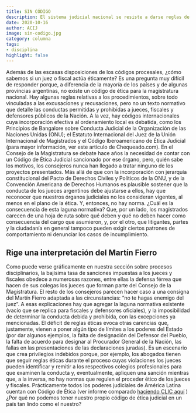 ```yaml
---
title: SIN CÓDIGO
description: El sistema judicial nacional se resiste a darse reglas de ética que regulen la conducta de sus miembros ¿Qué pueden y qué no pueden hacer los jueces, fiscales y defensores públicos? La pregunta carece de respuesta en la justicia nacional y federal. La ausencia de un Código de Ética Judicial se traduce en niveles bajísimos de sanción para los transgresores. La renuencia a llenar el vacío incluye un desconocimiento en la práctica de las pautas de los tratados internacionales.
date: 2020-10-16
author: ACIJ
image: sin-codigo.jpg
category: columna
tags:
- disciplina
highlight: false
---
```


Además de las escasas disposiciones de los códigos procesales, ¿cómo sabemos si un juez o fiscal actúa éticamente? Es una pregunta muy difícil de responder porque, a diferencia de la mayoría de los países y de algunas provincias argentinas, no existe un código de ética para la magistratura nacional. Hay algunas reglas relativas a los procedimientos, sobre todo vinculadas a las excusaciones y recusaciones, pero no un texto normativo que detalle las conductas permitidas y prohibidas a jueces, fiscales y defensores públicos de la Nación. A la vez, hay códigos internacionales cuya incorporación efectiva al ordenamiento local es debatida, como los Principios de Bangalore sobre Conducta Judicial de la Organización de las Naciones Unidas (ONU); el Estatuto Internacional del Juez de la Unión Internacional de Magistrados y el Código Iberoamericano de Ética Judicial (para mayor información, ver este artículo de Chequeado.com). En el Consejo de la Magistratura se debate hace años la necesidad de contar con un Código de Ética Judicial sancionado por ese órgano, pero, quién sabe los motivos, los consejeros nunca han llegado a tratar ninguno de los proyectos presentados. Más allá de que con la incorporación con jerarquía constitucional del Pacto de Derechos Civiles y Políticos de la ONU, y de la Convención Americana de Derechos Humanos es plausible sostener que la conducta de los jueces argentinos debe ajustarse a ellos, hay que reconocer que nuestros órganos judiciales no los consideran vigentes, al menos en el plano de la ética. Y, entonces, no hay norma. ¿Cuál es la consecuencia de esta laguna normativa? Que, por un lado, los magistrados carecen de una hoja de ruta sobre qué deben y qué no deben hacer como consecuencia del cargo que asumieron, y, por el otro, que litigantes, partes y la ciudadanía en general tampoco pueden exigir ciertos patrones de comportamiento ni denunciar los casos de incumplimiento.

## Rige una interpretación del Martín Fierro

Como puede verse gráficamente en nuestra sección sobre procesos disciplinarios, la bajísima tasa de sanciones impuestas a los jueces y fiscales obedece a numerosas razones, entre ellas la defensa férrea que hacen de sus colegas los jueces que forman parte del Consejo de la Magistratura. El resto de los consejeros parecen hacer caso a una consigna del Martín Fierro adaptada a las circunstancias: “no te hagas enemigo del juez”. A esas explicaciones hay que agregar la laguna normativa existente (vacío que se replica para fiscales y defensores oficiales), y la imposibilidad de determinar la conducta debida y prohibida, con las excepciones ya mencionadas. El déficit de reglas éticas evoca otras carencias que, justamente, vienen a poner algún tipo de límites a los poderes del Estado (por dar algunos ejemplos, la falta de designación del Defensor del Pueblo, la falta de acuerdo para designar al Procurador General de la Nación, las fallas en las presentaciones de las declaraciones juradas). Es un escenario que crea privilegios indebidos porque, por ejemplo, los abogados tienen que seguir reglas éticas durante el proceso cuyas violaciones los jueces pueden identificar y remitir a los respectivos colegios profesionales para que examinen la conducta y, eventualmente, apliquen una sanción mientras que, a la inversa, no hay normas que regulen el proceder ético de los jueces y fiscales. Prácticamente todos los poderes judiciales de América Latina cuentan con Código de Ética (ver informe comparado [haciendo CLIC aquí](https://www.kas.de/c/document_library/get_file?uuid=7bdcb35f-2370-25e5-f21d-2887c913f47d&groupId=252038) )¿Por qué no podemos tener nuestro propio código de ética judicial en un país tan lindo como el nuestro?